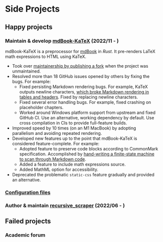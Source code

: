 # Side Projects

## Happy projects

### Maintain & develop [mdBook-KaTeX][mdbook-katex] (2022/11 - )

mdBook-KaTeX is a preprocessor for [mdBook][mdBook] in *Rust*.
It pre-renders LaTeX math expressions to HTML using KaTeX.

- Took over [maintainership by publishing a fork][mdbook-katex2]
    when the project was unmaintained.
- Resolved more than 18 GitHub issues opened by others by fixing the bugs.
    For example:
    - Fixed persisting Markdown rendering bugs.
        For example, KaTeX outputs newline characters, [which broke Markdown
        rendering in tables and headers][katex-break-table].
        Fixed by replacing newline characters.
    - Fixed several error handling bugs.
        For example, fixed crashing on placeholder chapters.
    - Worked around Windows platform support from upstream and fixed GitHub CI.
        Use an alternative, working dependency by default.
        Use cross compilation in CIs to provide full-feature builds.
- Improved speed by 10 times (on an M1 MacBook) by adopting parallelism and
    avoiding repeated rendering.
- Developed new features up to the point that mdBook-KaTeX is considered
    feature-complete. For example:
    - Adopted feature to preserve code blocks according to CommonMark
        specification.
        Accomplished by [hand-writing a finite-state machine to scan through
        Markdown code][handle-codeblock].
    - Added a feature to include math expressions source.
    - Added MathML option for accessibility.
- Deprecated the problematic `static-css` feature gradually and provided an
    alternative.

### [Configuration files][config]

<!-- TODO -->

### Author & maintain [recursive_scraper][recursive_scraper] (2022/06 - )

<!-- TODO -->

## Failed projects

### Academic forum

<!-- TODO -->

[config]: https://github.com/SichangHe/.config
[handle-codeblock]: https://github.com/lzanini/mdbook-katex/pull/54
[katex-break-table]: https://github.com/lzanini/mdbook-katex/issues/3
[mdBook]: https://github.com/rust-lang/mdBook
[mdbook-katex]: https://github.com/lzanini/mdbook-katex
[mdbook-katex2]: https://github.com/lzanini/mdbook-katex/issues/37
[recursive_scraper]: https://github.com/SichangHe/scraper

